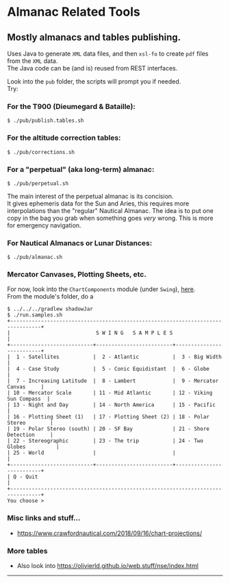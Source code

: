 # Almanac Related Tools
## Mostly almanacs and tables publishing.

Uses Java to generate `XML` data files, and then `xsl-fo` to create `pdf` files from the `XML` data.  
The Java code can be (and is) reused from REST interfaces.

Look into the `pub` folder, the scripts will prompt you if needed.  
Try:

### For the T900 (Dieumegard & Bataille):
```
$ ./pub/publish.tables.sh
```
### For the altitude correction tables:
```
$ ./pub/corrections.sh
```
### For a "perpetual" (aka long-term) almanac:
```
$ ./pub/perpetual.sh
```
The main interest of the perpetual almanac is its concision.  
It gives ephemeris data for the Sun and Aries, this requires more interpolations
than the "regular" Nautical Almanac. The idea is to put one copy in the bag
you grab when something goes _very_ wrong. This is more for emergency navigation.

### For Nautical Almanacs or Lunar Distances:
```
$ ./pub/almanac.sh
```

### Mercator Canvases, Plotting Sheets, etc.
For now, look into the `ChartComponents` module (under `Swing`),
[here](../Swing/ChartComponents).  
From the module's folder, do a 
```
$ ../../../gradlew shadowJar
$ ./run.samples.sh 
+--------------------------------------------------------------------------------+
|                            S W I N G   S A M P L E S                           |
+---------------------------+-------------------------+--------------------------+
|  1 - Satellites           |  2 - Atlantic           |  3 - Big Width           |
|  4 - Case Study           |  5 - Conic Equidistant  |  6 - Globe               |
|  7 - Increasing Latitude  |  8 - Lambert            |  9 - Mercator Canvas     |
| 10 - Mercator Scale       | 11 - Mid Atlantic       | 12 - Viking Sun Compass  |
| 13 - Night and Day        | 14 - North America      | 15 - Pacific             |
| 16 - Plotting Sheet (1)   | 17 - Plotting Sheet (2) | 18 - Polar Stereo        |
| 19 - Polar Stereo (south) | 20 - SF Bay             | 21 - Shore Detection     |
| 22 - Stereographic        | 23 - The trip           | 24 - Two Globes          |
| 25 - World                |                         |                          |
+---------------------------+-------------------------+--------------------------+
| Q - Quit                                                                       |
+--------------------------------------------------------------------------------+
You choose > 
```

### Misc links and stuff...
- <https://www.crawfordnautical.com/2018/09/16/chart-projections/>

### More tables
- Also look into <https://olivierld.github.io/web.stuff/nse/index.html>

---